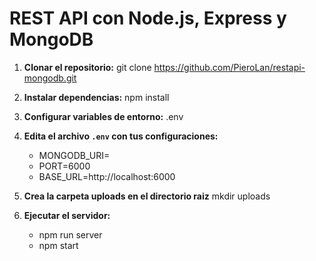# REST API con Node.js, Express y MongoDB

1. **Clonar el repositorio:**
git clone https://github.com/PieroLan/restapi-mongodb.git

2. **Instalar dependencias:**
npm install

3. **Configurar variables de entorno:**
.env

4. **Edita el archivo `.env` con tus configuraciones:**

    - MONGODB_URI=<URL>
    - PORT=6000
    - BASE_URL=http://localhost:6000

5. **Crea la carpeta uploads en el directorio raiz**
mkdir uploads

6. **Ejecutar el servidor:**
    - npm run server
    - npm start
